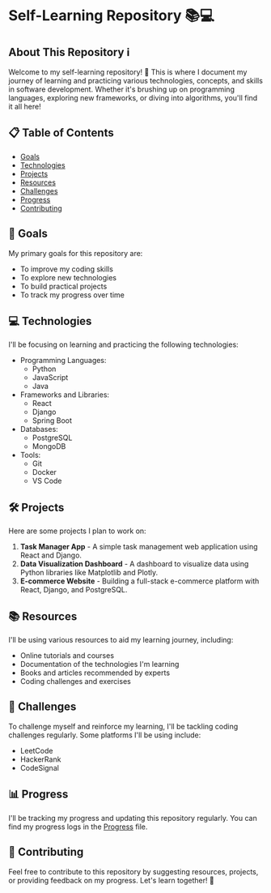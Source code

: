 # Self-Learning Repository 📚💻

## About This Repository ℹ️

Welcome to my self-learning repository! 🚀 This is where I document my journey of learning and practicing various technologies, concepts, and skills in software development. Whether it's brushing up on programming languages, exploring new frameworks, or diving into algorithms, you'll find it all here!

## 📋 Table of Contents

- [Goals](#goals)
- [Technologies](#technologies)
- [Projects](#projects)
- [Resources](#resources)
- [Challenges](#challenges)
- [Progress](#progress)
- [Contributing](#contributing)

## 🎯 Goals

My primary goals for this repository are:

- To improve my coding skills
- To explore new technologies
- To build practical projects
- To track my progress over time

## 💻 Technologies

I'll be focusing on learning and practicing the following technologies:

- Programming Languages:
  - Python
  - JavaScript
  - Java
- Frameworks and Libraries:
  - React
  - Django
  - Spring Boot
- Databases:
  - PostgreSQL
  - MongoDB
- Tools:
  - Git
  - Docker
  - VS Code

## 🛠️ Projects

Here are some projects I plan to work on:

1. **Task Manager App** - A simple task management web application using React and Django.
2. **Data Visualization Dashboard** - A dashboard to visualize data using Python libraries like Matplotlib and Plotly.
3. **E-commerce Website** - Building a full-stack e-commerce platform with React, Django, and PostgreSQL.

## 📚 Resources

I'll be using various resources to aid my learning journey, including:

- Online tutorials and courses
- Documentation of the technologies I'm learning
- Books and articles recommended by experts
- Coding challenges and exercises

## 🧠 Challenges

To challenge myself and reinforce my learning, I'll be tackling coding challenges regularly. Some platforms I'll be using include:

- LeetCode
- HackerRank
- CodeSignal

## 📊 Progress

I'll be tracking my progress and updating this repository regularly. You can find my progress logs in the [Progress](./progress.md) file.

## 🤝 Contributing

Feel free to contribute to this repository by suggesting resources, projects, or providing feedback on my progress. Let's learn together! 🌟

